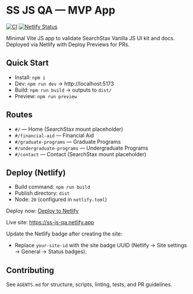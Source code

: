 # SS JS QA — MVP App

[![CI](https://github.com/wallacematthew/ss-js-qa/actions/workflows/ci.yml/badge.svg)](https://github.com/wallacematthew/ss-js-qa/actions/workflows/ci.yml)
[![Netlify Status](https://api.netlify.com/api/v1/badges/your-site-id/deploy-status)](https://app.netlify.com/sites/ss-js-qa/deploys)

Minimal Vite JS app to validate SearchStax Vanilla JS UI kit and docs. Deployed via Netlify with Deploy Previews for PRs.

## Quick Start
- Install: `npm i`
- Dev: `npm run dev` → http://localhost:5173
- Build: `npm run build` → outputs to `dist/`
- Preview: `npm run preview`

## Routes
- `#/` — Home (SearchStax mount placeholder)
- `#/financial-aid` — Financial Aid
- `#/graduate-programs` — Graduate Programs
- `#/undergraduate-programs` — Undergraduate Programs
- `#/contact` — Contact (SearchStax mount placeholder)

## Deploy (Netlify)
- Build command: `npm run build`
- Publish directory: `dist`
- Node: `20` (configured in `netlify.toml`)

Deploy now: [Deploy to Netlify](https://app.netlify.com/start/deploy?repository=https%3A%2F%2Fgithub.com%2Fwallacematthew%2Fss-js-qa)

Live site: https://ss-js-qa.netlify.app

Update the Netlify badge after creating the site:
- Replace `your-site-id` with the site badge UUID (Netlify → Site settings → General → Status badges).

## Contributing
See `AGENTS.md` for structure, scripts, linting, tests, and PR guidelines.
